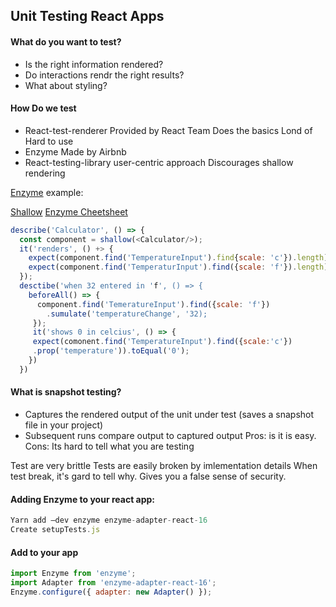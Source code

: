 ## Unit Testing React Apps

#### What do you want to test?
- Is the right information rendered?
- Do interactions rendr the right results?
- What about styling?

#### How Do we test
- React-test-renderer
Provided by React Team
Does the basics
Lond of Hard to use
- Enzyme
Made by Airbnb
- React-testing-library
user-centric approach
Discourages shallow rendering

[Enzyme](https://airbnb.io/enzyme/)  example:

[Shallow](https://airbnb.io/enzyme/docs/api/shallow.html)
[Enzyme Cheetsheet](https://devhints.io/enzyme)
```js
describe('Calculator', () => {
  const component = shallow(<Calculator/>);
  it('renders', () +> {
    expect(component.find('TemperatureInput').find{scale: 'c'}).length).toEqual();
    expect(component.find('TemperaturInput').find({scale: 'f'}).length).toEqual();
  });
  desctibe('when 32 entered in 'f', () => {
    beforeAll() => {
      component.find('TemeratureInput').find({scale: 'f'})
        .sumulate('temperatureChange', '32);
     });
     it('shows 0 in celcius', () => {
     expect(comonent.find('TemperatureInput').find({scale:'c'})
     .prop('temperature')).toEqual('0');
    })
  })
```
      
#### What is snapshot testing?
- Captures the rendered output of the unit under test (saves a snapshot file in your project)
- Subsequent runs compare output to captured output
Pros: is it is easy.
Cons: Its hard to tell what you are testing

Test are very brittle
Tests are easily broken by imlementation details
When test break, it's gard to tell why.
Gives you a false sense of security.

#### Adding Enzyme to your react app:
```js
Yarn add –dev enzyme enzyme-adapter-react-16
Create setupTests.js
```

#### Add to your app
```js
import Enzyme from 'enzyme';
import Adapter from 'enzyme-adapter-react-16';
Enzyme.configure({ adapter: new Adapter() });
```
